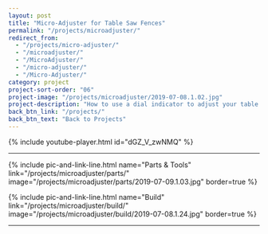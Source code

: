 ```yaml
---
layout: post
title: "Micro-Adjuster for Table Saw Fences"
permalink: "/projects/microadjuster/"
redirect_from:
  - "/projects/micro-adjuster/"
  - "/microadjuster/"
  - "/MicroAdjuster/"
  - "/micro-adjuster/"
  - "/Micro-Adjuster/"
category: project
project-sort-order: "06"
project-image: "/projects/microadjuster/2019-07-08.1.02.jpg"
project-description: "How to use a dial indicator to adjust your table saw's fence by small amounts."
back_btn_link: "/projects/"
back_btn_text: "Back to Projects"
---
```

{% include youtube-player.html id="dGZ_V_zwNMQ" %}

<p></p>

<hr class="hr-thick">

<p></p>

{% include pic-and-link-line.html
  name="Parts & Tools"
  link="/projects/microadjuster/parts/"
  image="/projects/microadjuster/parts/2019-07-09.1.03.jpg"
  border=true %}

{% include pic-and-link-line.html
  name="Build"
  link="/projects/microadjuster/build/"
  image="/projects/microadjuster/build/2019-07-08.1.24.jpg"
  border=true %}

<hr class="hr-thick">

<p></p>
